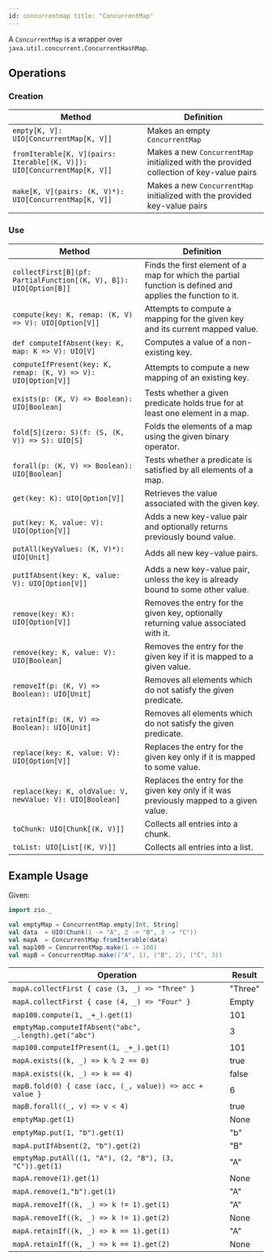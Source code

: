 ```yaml
---
id: concurrentmap title: "ConcurrentMap"
---
```


A `ConcurrentMap` is a wrapper over `java.util.concurrent.ConcurrentHashMap`.

## Operations

### Creation

| Method                                                                | Definition                                                                             | 
|-----------------------------------------------------------------------|----------------------------------------------------------------------------------------| 
|`empty[K, V]: UIO[ConcurrentMap[K, V]]`                                | Makes an empty `ConcurrentMap`                                                         | 
|`fromIterable[K, V](pairs: Iterable[(K, V)]): UIO[ConcurrentMap[K, V]]`| Makes a new `ConcurrentMap` initialized with the provided collection of key-value pairs |
|`make[K, V](pairs: (K, V)*): UIO[ConcurrentMap[K, V]]`                 | Makes a new `ConcurrentMap` initialized with the provided key-value pairs              |

### Use

| Method                                                            | Definition                                                                                                 | 
|-------------------------------------------------------------------|------------------------------------------------------------------------------------------------------------| 
| `collectFirst[B](pf: PartialFunction[(K, V), B]): UIO[Option[B]]` | Finds the first element of a map for which the partial function is defined and applies the function to it. | 
| `compute(key: K, remap: (K, V) => V): UIO[Option[V]]`             | Attempts to compute a mapping for the given key and its current mapped value.                              |
| `def computeIfAbsent(key: K, map: K => V): UIO[V]`                | Computes a value of a non-existing key.                                                                    |
| `computeIfPresent(key: K, remap: (K, V) => V): UIO[Option[V]]`    | Attempts to compute a new mapping of an existing key.                                                      |
| `exists(p: (K, V) => Boolean): UIO[Boolean]`                      | Tests whether a given predicate holds true for at least one element in a map.                              |
| `fold[S](zero: S)(f: (S, (K, V)) => S): UIO[S]`                   | Folds the elements of a map using the given binary operator.                                               |
| `forall(p: (K, V) => Boolean): UIO[Boolean]`                      | Tests whether a predicate is satisfied by all elements of a map.                                           |
| `get(key: K): UIO[Option[V]]`                                     | Retrieves the value associated with the given key.                                                         |
| `put(key: K, value: V): UIO[Option[V]]`                           | Adds a new key-value pair and optionally returns previously bound value.                                   |
| `putAll(keyValues: (K, V)*): UIO[Unit]`                           | Adds all new key-value pairs.|                                                                              |
| `putIfAbsent(key: K, value: V): UIO[Option[V]]`                   | Adds a new key-value pair, unless the key is already bound to some other value.|                            
| `remove(key: K): UIO[Option[V]]`                                  | Removes the entry for the given key, optionally returning value associated with it.|                        
| `remove(key: K, value: V): UIO[Boolean]`                          | Removes the entry for the given key if it is mapped to a given value.|                                      
| `removeIf(p: (K, V) => Boolean): UIO[Unit]`                       | Removes all elements which do not satisfy the given predicate.|                                             
| `retainIf(p: (K, V) => Boolean): UIO[Unit]`                       | Removes all elements which do not satisfy the given predicate.|                                             
| `replace(key: K, value: V): UIO[Option[V]]`                       | Replaces the entry for the given key only if it is mapped to some value.|                                   
| `replace(key: K, oldValue: V, newValue: V): UIO[Boolean]`         | Replaces the entry for the given key only if it was previously mapped to a given value.|                    
| `toChunk: UIO[Chunk[(K, V)]]`                                     | Collects all entries into a chunk.|                                                                         
| `toList: UIO[List[(K, V)]]`                                       | Collects all entries into a list.|                                                                          

## Example Usage

Given:

```scala mdoc:silent
import zio._

val emptyMap = ConcurrentMap.empty[Int, String] 
val data  = UIO(Chunk(1 -> "A", 2 -> "B", 3 -> "C"))
val mapA  = ConcurrentMap.fromIterable(data)
val map100 = ConcurrentMap.make(1 -> 100)
val mapB = ConcurrentMap.make(("A", 1), ("B", 2), ("C", 3))
```

| Operation                                                | Result  | 
|----------------------------------------------------------|---------| 
| `mapA.collectFirst { case (3, _) => "Three" }`           | "Three" | 
| `mapA.collectFirst { case (4, _) => "Four" }`            | Empty   | 
| `map100.compute(1, _+_).get(1)`                          | 101     | 
| `emptyMap.computeIfAbsent("abc", _.length).get("abc")`   | 3       | 
| `map100.computeIfPresent(1, _+_).get(1)`                 | 101     | 
| `mapA.exists((k, _) => k % 2 == 0)`                      | true    |
| `mapA.exists((k, _) => k == 4)`                          | false   |
| `mapB.fold(0) { case (acc, (_, value)) => acc + value }` | 6       |
| `mapB.forall((_, v) => v < 4)`                           | true    |
| `emptyMap.get(1)`                                        | None    |
| `emptyMap.put(1, "b").get(1)`                            | "b"     |
| `mapA.putIfAbsent(2, "b").get(2)`                        | "B"     |
| `emptyMap.putAll((1, "A"), (2, "B"), (3, "C")).get(1)`   | "A"     |
| `mapA.remove(1).get(1)`                                  | None    |
| `mapA.remove(1,"b").get(1)`                              | "A"     |
| `mapA.removeIf((k, _) => k != 1).get(1)`                 | "A"     |
| `mapA.removeIf((k, _) => k != 1).get(2)`                 | None    |
| `mapA.retainIf((k, _) => k == 1).get(1)`                 | "A"     |
| `mapA.retainIf((k, _) => k == 1).get(2)`                 | None    |
